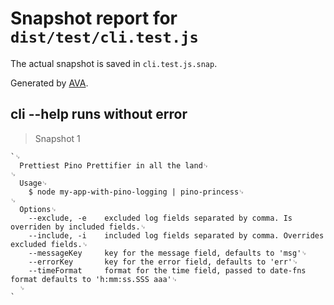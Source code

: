 # Snapshot report for `dist/test/cli.test.js`

The actual snapshot is saved in `cli.test.js.snap`.

Generated by [AVA](https://avajs.dev).

## cli --help runs without error

> Snapshot 1

    `␊
      Prettiest Pino Prettifier in all the land␊
    ␊
      Usage␊
        $ node my-app-with-pino-logging | pino-princess␊
    ␊
      Options␊
        --exclude, -e    excluded log fields separated by comma. Is overriden by included fields.␊
        --include, -i    included log fields separated by comma. Overrides excluded fields.␊
        --messageKey     key for the message field, defaults to 'msg'␊
        --errorKey       key for the error field, defaults to 'err'␊
        --timeFormat     format for the time field, passed to date-fns format defaults to 'h:mm:ss.SSS aaa'␊
      ␊
    `
